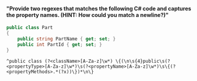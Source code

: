 #### "Provide two regexes that matches the following C# code and captures the property names. (HINT: How could you match a newline?)"

```c#
public class Part
{
    public string PartName { get; set; }
    public int PartId { get; set; }
}
```

`^public class (?<className>[A-Za-z]\w*)
\{(\n\s{4}public\s(?<propertyType>[A-Za-z]\w*)\s(?<propertyName>[A-Za-z]\w*)\s\{(?<propertyMethods>.*(?x))\})*\n\}`
